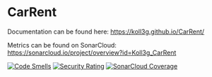 # CarRent

Documentation can be found here: https://koll3g.github.io/CarRent/

Metrics can be found on SonarCloud: https://sonarcloud.io/project/overview?id=Koll3g_CarRent

[![Code Smells](https://sonarcloud.io/api/project_badges/measure?project=Koll3g_CarRent&metric=code_smells)](https://sonarcloud.io/summary/new_code?id=Koll3g_CarRent)
[![Security Rating](https://sonarcloud.io/api/project_badges/measure?project=Koll3g_CarRent&metric=security_rating)](https://sonarcloud.io/summary/new_code?id=Koll3g_CarRent)
 [![SonarCloud Coverage](https://sonarcloud.io/api/project_badges/measure?project=Koll3g_CarRent&metric=coverage)](https://sonarcloud.io/component_measures/metric/coverage/list?id=Koll3g_CarRent)
